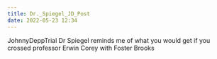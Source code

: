 ```yaml
---
title: Dr._Spiegel_JD_Post
date: 2022-05-23 12:34
---
```

JohnnyDeppTrial
Dr Spiegel reminds me of what you would get if you crossed professor Erwin Corey
with Foster Brooks
